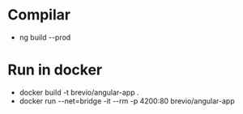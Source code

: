 # Compilar
* ng build --prod

# Run in docker
* docker build -t brevio/angular-app .
* docker run --net=bridge -it --rm -p 4200:80 brevio/angular-app
